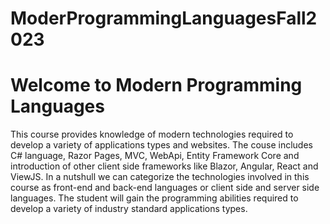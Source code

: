 # ModerProgrammingLanguagesFall2023
<h1>Welcome to Modern Programming Languages</h1>
<p>
This course provides knowledge of modern technologies required to develop a variety of applications types and websites. The couse includes C# language, Razor Pages, MVC, WebApi, Entity Framework Core and introduction of other client side frameworks like Blazor, Angular, React and ViewJS. In a nutshull we can categorize the technologies involved in this course as front-end and back-end languages or client side and server side languages. The student will gain the programming abilities required to develop a variety of industry standard applications types.
</p>